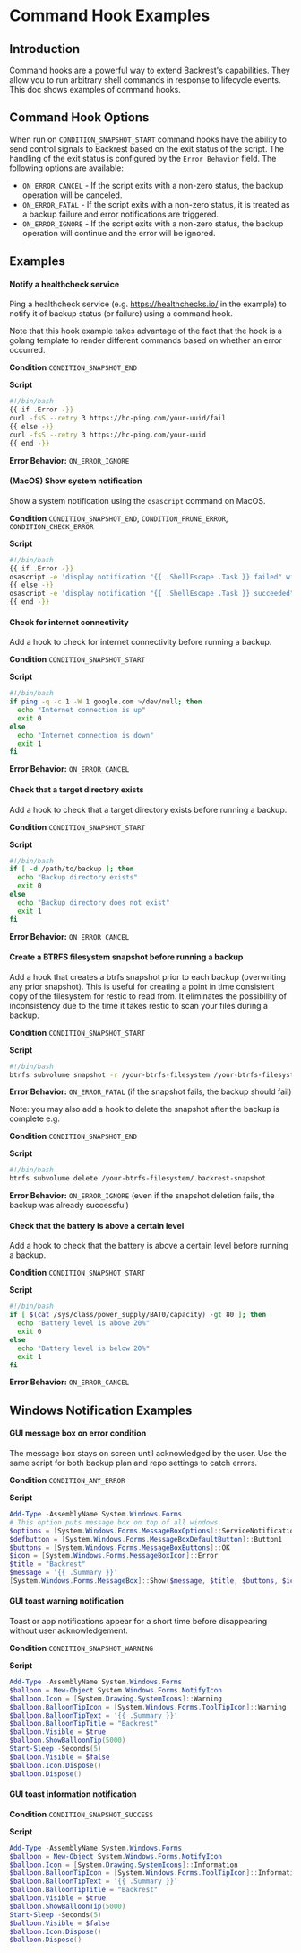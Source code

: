 # Command Hook Examples

## Introduction

Command hooks are a powerful way to extend Backrest's capabilities. They allow you to run arbitrary shell commands in response to lifecycle events. This doc shows examples of command hooks.

## Command Hook Options

When run on `CONDITION_SNAPSHOT_START` command hooks have the ability to send control signals to Backrest based on the exit status of the script. The handling of the exit status is configured by the `Error Behavior` field. The following options are available:

- `ON_ERROR_CANCEL` - If the script exits with a non-zero status, the backup operation will be canceled.
- `ON_ERROR_FATAL` - If the script exits with a non-zero status, it is treated as a backup failure and error notifications are triggered.
- `ON_ERROR_IGNORE` - If the script exits with a non-zero status, the backup operation will continue and the error will be ignored.

## Examples

#### Notify a healthcheck service

Ping a healthcheck service (e.g. https://healthchecks.io/ in the example) to notify it of backup status (or failure) using a command hook.

Note that this hook example takes advantage of the fact that the hook is a golang template to render different commands based on whether an error occurred.

**Condition** `CONDITION_SNAPSHOT_END`

**Script**

```bash
#!/bin/bash
{{ if .Error -}}
curl -fsS --retry 3 https://hc-ping.com/your-uuid/fail
{{ else -}}
curl -fsS --retry 3 https://hc-ping.com/your-uuid
{{ end -}}
```

**Error Behavior:** `ON_ERROR_IGNORE`

#### (MacOS) Show system notification

Show a system notification using the `osascript` command on MacOS.

**Condition** `CONDITION_SNAPSHOT_END`, `CONDITION_PRUNE_ERROR`, `CONDITION_CHECK_ERROR`

**Script**

```bash
#!/bin/bash
{{ if .Error -}}
osascript -e 'display notification "{{ .ShellEscape .Task }} failed" with title "Backrest"'
{{ else -}}
osascript -e 'display notification "{{ .ShellEscape .Task }} succeeded" with title "Backrest"'
{{ end -}}
```


#### Check for internet connectivity

Add a hook to check for internet connectivity before running a backup.

**Condition** `CONDITION_SNAPSHOT_START`

**Script**

```bash
#!/bin/bash
if ping -q -c 1 -W 1 google.com >/dev/null; then
  echo "Internet connection is up"
  exit 0
else
  echo "Internet connection is down"
  exit 1
fi
```

**Error Behavior:** `ON_ERROR_CANCEL`

#### Check that a target directory exists

Add a hook to check that a target directory exists before running a backup.

**Condition** `CONDITION_SNAPSHOT_START`

**Script**

```bash
#!/bin/bash
if [ -d /path/to/backup ]; then
  echo "Backup directory exists"
  exit 0
else
  echo "Backup directory does not exist"
  exit 1
fi
```

**Error Behavior:** `ON_ERROR_CANCEL`


#### Create a BTRFS filesystem snapshot before running a backup

Add a hook that creates a btrfs snapshot prior to each backup (overwriting any prior snapshot). This is useful for creating a point in time consistent copy of the filesystem for restic to read from. It eliminates the possibility of inconsistency due to the time it takes restic to scan your files during a backup.

**Condition** `CONDITION_SNAPSHOT_START`

**Script**

```bash
#!/bin/bash
btrfs subvolume snapshot -r /your-btrfs-filesystem /your-btrfs-filesystem/.backrest-snapshot
```

**Error Behavior:** `ON_ERROR_FATAL` (if the snapshot fails, the backup should fail)

Note: you may also add a hook to delete the snapshot after the backup is complete e.g. 

**Condition** `CONDITION_SNAPSHOT_END`

**Script**

```bash
#!/bin/bash
btrfs subvolume delete /your-btrfs-filesystem/.backrest-snapshot
```

**Error Behavior:** `ON_ERROR_IGNORE` (even if the snapshot deletion fails, the backup was already successful)

#### Check that the battery is above a certain level

Add a hook to check that the battery is above a certain level before running a backup.

**Condition** `CONDITION_SNAPSHOT_START`

**Script**

```bash
#!/bin/bash
if [ $(cat /sys/class/power_supply/BAT0/capacity) -gt 80 ]; then
  echo "Battery level is above 20%"
  exit 0
else
  echo "Battery level is below 20%"
  exit 1
fi
```

**Error Behavior:** `ON_ERROR_CANCEL`

## Windows Notification Examples

#### GUI message box on error condition
The message box stays on screen until acknowledged by the user. Use the same script for both backup plan and repo settings to catch errors.

**Condition** `CONDITION_ANY_ERROR`

**Script**
```powershell
Add-Type -AssemblyName System.Windows.Forms
# This option puts message box on top of all windows.
$options = [System.Windows.Forms.MessageBoxOptions]::ServiceNotification
$defbutton = [System.Windows.Forms.MessageBoxDefaultButton]::Button1
$buttons = [System.Windows.Forms.MessageBoxButtons]::OK
$icon = [System.Windows.Forms.MessageBoxIcon]::Error
$title = "Backrest"
$message = '{{ .Summary }}'
[System.Windows.Forms.MessageBox]::Show($message, $title, $buttons, $icon, $defbutton, $options)
```
#### GUI toast warning notification
Toast or app notifications appear for a short time before disappearing without user acknowledgement.

**Condition** `CONDITION_SNAPSHOT_WARNING`

**Script**
```powershell
Add-Type -AssemblyName System.Windows.Forms
$balloon = New-Object System.Windows.Forms.NotifyIcon
$balloon.Icon = [System.Drawing.SystemIcons]::Warning
$balloon.BalloonTipIcon = [System.Windows.Forms.ToolTipIcon]::Warning
$balloon.BalloonTipText = '{{ .Summary }}'
$balloon.BalloonTipTitle = "Backrest"
$balloon.Visible = $true
$balloon.ShowBalloonTip(5000)
Start-Sleep -Seconds(5)
$balloon.Visible = $false
$balloon.Icon.Dispose()
$balloon.Dispose()
```
#### GUI toast information notification

**Condition** `CONDITION_SNAPSHOT_SUCCESS`

**Script**
```powershell
Add-Type -AssemblyName System.Windows.Forms
$balloon = New-Object System.Windows.Forms.NotifyIcon
$balloon.Icon = [System.Drawing.SystemIcons]::Information
$balloon.BalloonTipIcon = [System.Windows.Forms.ToolTipIcon]::Information
$balloon.BalloonTipText = '{{ .Summary }}'
$balloon.BalloonTipTitle = "Backrest"
$balloon.Visible = $true
$balloon.ShowBalloonTip(5000)
Start-Sleep -Seconds(5)
$balloon.Visible = $false
$balloon.Icon.Dispose()
$balloon.Dispose()
```
